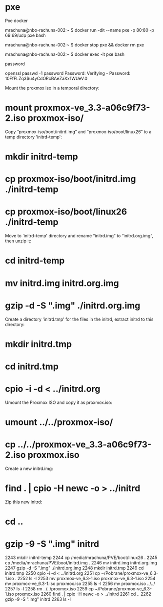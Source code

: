 # pxe
Pxe docker


mrachuna@nbo-rachuna-002:~ $ docker run -dit --name pxe -p 80:80 -p 69:69/udp pxe bash

mrachuna@nbo-rachuna-002:~ $ docker stop pxe && docker rm pxe

mrachuna@nbo-rachuna-002:~ $ docker exec -it pxe bash

password

openssl passwd -1 password
Password: 
Verifying - Password: 
$1$0FfFLZq3$u4yCdORcBAeZaXx1WUeV.0


Mount the proxmox iso in a temporal directory:
# mount proxmox-ve_3.3-a06c9f73-2.iso proxmox-iso/
Copy “proxmox-iso/boot/initrd.img” and “proxmox-iso/boot/linux26” to a temp directory 'initrd-temp':
# mkdir initrd-temp
# cp proxmox-iso/boot/initrd.img ./initrd-temp
# cp proxmox-iso/boot/linux26 ./initrd-temp
Move to 'initrd-temp' directory and rename “initrd.img” to “initrd.org.img”, then unzip it:
# cd initrd-temp
# mv initrd.img initrd.org.img
# gzip -d -S ".img" ./initrd.org.img
Create a directory 'initrd.tmp' for the files in the initrd, extract initrd to this directory:
# mkdir initrd.tmp
# cd initrd.tmp
# cpio -i -d < ../initrd.org
Umount the Proxmox ISO and copy it as proxmox.iso:
# umount ../../proxmox-iso/
# cp ../../proxmox-ve_3.3-a06c9f73-2.iso proxmox.iso
Create a new initrd.img:
# find . | cpio -H newc -o > ../initrd
Zip this new initrd:
# cd ..
# gzip -9 -S ".img" initrd


 2243  mkdir initrd-temp
 2244  cp /media/mrachuna/PVE/boot/linux26 .
 2245  cp /media/mrachuna/PVE/boot/initrd.img .
 2246  mv initrd.img initrd.org.img
 2247  gzip -d -S ".img" ./initrd.org.img
 2248  mkdir initrd.tmp
 2249  cd initrd.tmp
 2250  cpio -i -d < ../initrd.org
 2251  cp ~/Pobrane/proxmox-ve_6.3-1.iso .
 2252  ls -l
 2253  mv proxmox-ve_6.3-1.iso proxmox-ve_6.3-1.iso 
 2254  mv proxmox-ve_6.3-1.iso proxmox.iso 
 2255  ls -l
 2256  mv proxmox.iso ../../
 2257  ls -l
 2258  rm ../../proxmox.iso 
 2259  cp ~/Pobrane/proxmox-ve_6.3-1.iso proxmox.iso
 2260  find . | cpio -H newc -o > ../initrd
 2261  cd ..
 2262  gzip -9 -S ".img" initrd
 2263  ls -l